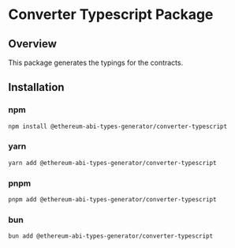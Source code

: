 # Converter Typescript Package

## Overview

This package generates the typings for the contracts.

## Installation

### npm

```bash
npm install @ethereum-abi-types-generator/converter-typescript
```

### yarn

```bash
yarn add @ethereum-abi-types-generator/converter-typescript
```

### pnpm

```bash
pnpm add @ethereum-abi-types-generator/converter-typescript
```

### bun

```bash
bun add @ethereum-abi-types-generator/converter-typescript
```
